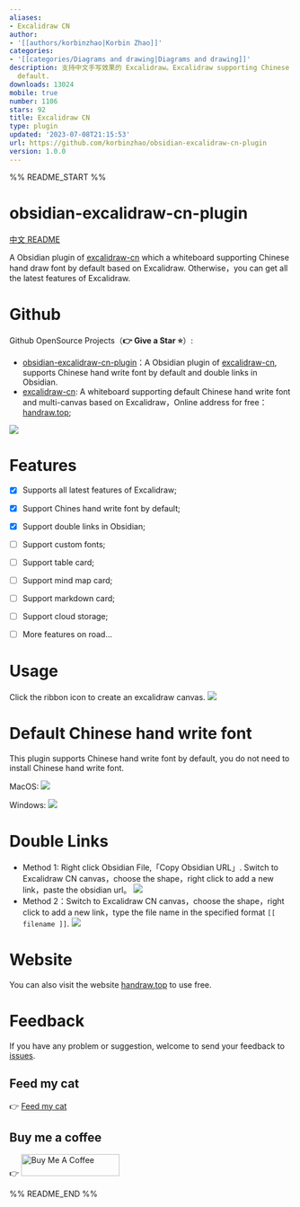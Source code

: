 ```yaml
---
aliases:
- Excalidraw CN
author:
- '[[authors/korbinzhao|Korbin Zhao]]'
categories:
- '[[categories/Diagrams and drawing|Diagrams and drawing]]'
description: 支持中文手写效果的 Excalidraw。Excalidraw supporting Chinese hand write font by
  default.
downloads: 13024
mobile: true
number: 1106
stars: 92
title: Excalidraw CN
type: plugin
updated: '2023-07-08T21:15:53'
url: https://github.com/korbinzhao/obsidian-excalidraw-cn-plugin
version: 1.0.0
---
```


%% README_START %%

# obsidian-excalidraw-cn-plugin

[中文 README](README_zh.md)

A Obsidian plugin of [excalidraw-cn](https://github.com/korbinzhao/excalidraw-cn) which a whiteboard supporting Chinese hand draw font by default based on Excalidraw. Otherwise，you can get all the latest features of Excalidraw.

# Github

Github OpenSource Projects（**:point_right: Give a Star :star:**）:
* [obsidian-excalidraw-cn-plugin](https://github.com/korbinzhao/obsidian-excalidraw-cn-plugin)：A Obsidian plugin of [excalidraw-cn](https://github.com/korbinzhao/excalidraw-cn), supports Chinese hand write font by default and double links in Obsidian.
* [excalidraw-cn](https://github.com/korbinzhao/excalidraw-cn): A whiteboard supporting default Chinese hand write font and multi-canvas based on Excalidraw，Online address for free：[handraw.top](https://handraw.top/);


![](https://img.alicdn.com/imgextra/i2/O1CN01PgmCbK1bFHLG85M7F_!!6000000003435-0-tps-2774-1532.jpg)


# Features
* [x] Supports all latest features of Excalidraw;
* [x] Support Chines hand write font by default;
* [x] Support double links in Obsidian;
* [ ] Support custom fonts;
* [ ] Support table card;
* [ ] Support mind map card;
* [ ] Support markdown card;
* [ ] Support cloud storage;
* [ ] More features on road...


# Usage
Click the ribbon icon to create an excalidraw canvas.
![](https://img.alicdn.com/imgextra/i1/O1CN01Vh8ReW20qi6anwLzj_!!6000000006901-0-tps-2870-1628.jpg)

# Default Chinese hand write font
This plugin supports Chinese hand write font by default, you do not need to install Chinese hand write font.

MacOS:
![](https://img.alicdn.com/imgextra/i2/O1CN01MyYugg1ORYxNptcan_!!6000000001702-0-tps-2866-1624.jpg)

Windows:
![](https://img.alicdn.com/imgextra/i3/O1CN01Tox1QQ1C2Zy0JfzQk_!!6000000000023-2-tps-2862-1458.png)

# Double Links
* Method 1: Right click Obsidian File,「Copy Obsidian URL」. Switch to Excalidraw CN canvas，choose the shape，right click to add a new link，paste the obsidian url。
![](https://img.alicdn.com/imgextra/i2/O1CN014pRLU71pOLo9i5GAj_!!6000000005350-0-tps-1318-532.jpg)
* Method 2：Switch to Excalidraw CN canvas，choose the shape，right click to add a new link，type the file name in the specified format ```[[ filename ]]```.
![](https://img.alicdn.com/imgextra/i3/O1CN01LyBU6b1HRpszh2SIH_!!6000000000755-2-tps-1314-524.png)


# Website
You can also visit the website [handraw.top](https://handraw.top/) to use free.

# Feedback
If you have any problem or suggestion, welcome to send your feedback to [issues](https://github.com/korbinzhao/obsidian-excalidraw-cn-plugin/issues).

## Feed my cat

:point_right: <a href="https://afdian.net/a/wantian" target="_blank">Feed my cat</a>

## Buy me a coffee

:point_right: <a href="https://www.buymeacoffee.com/korbinzhao" target="_blank"><img src="https://cdn.buymeacoffee.com/buttons/default-orange.png" alt="Buy Me A Coffee" height="39" width="175"></a>



%% README_END %%